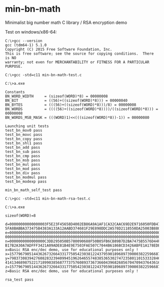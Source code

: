 # min-bn-math
Minimalist big number math C library / RSA encryption demo

Test on windows/x86-64:

	C:\>gcc --version
	gcc (tdm64-1) 5.1.0
	Copyright (C) 2015 Free Software Foundation, Inc.
	This is free software; see the source for copying conditions.  There is NO
	warranty; not even for MERCHANTABILITY or FITNESS FOR A PARTICULAR PURPOSE.

	C:\>gcc -std=c11 min-bn-math-test.c

	C:\>a.exe

	Constants
	BN_WORD_WIDTH     = (sizeof(WORD)*8) = 00000008
	BN_BIT            = ((56)+((sizeof(WORD)*8))) = 00000040
	BN_BYTES          = (((56)+((sizeof(WORD)*8)))/8) = 00000008
	BN_WORDS          = ((((56)+((sizeof(WORD)*8))))/((sizeof(WORD)*8))) = 00000008
	BN_WORDS_MSB_MASK = (((WORD)1)<<(((sizeof(WORD)*8))-1)) = 00000080

	Launching unit tests
	test_bn_mov0 pass
	test_bn_movc pass
	test_bn_copy pass
	test_bn_shl1 pass
	test_bn_add pass
	test_bn_sub pass
	test_bn_cmp pass
	test_bn_msb pass
	test_bn_mul pass
	test_bn_mod pass
	test_bn_div pass
	test_bn_modmul pass
	test_bn_modexp pass

	min_bn_math_self_test pass

	C:\>gcc -std=c11 min-bn-math-rsa-test.c

	C:\>a.exe

	sizeof(WORD)=8

	d=00000000000000003F5E23F45658D4002EB86A9A1AF1CA32CAAC69D2E9716050FDB470EC894BB4349559E413328345F0CA743C5FF004E1CA69C7F5258CFB26F83E3BEF4D7CD48CB9B996A1C8BBC762446EB10BA0C8B066E3A75C52F84DD16051C76CF8
	5FA8BABBA373475B4383A133A12AABD374681F29E898DDC2A578D2118550DA25003B88028B
	e=000000000000000000000000000000000000000000000000000000000000000000000000000000000000000000000000000000000000000000000000000000000000000000000000000000000000000000000000000000000000000000000000000000
	00000000000000000000000000000000000000000000000000000000000000000000000011
	n=0000000000000000C3DD295050B5780090688F50B05FB6CB89B7D2BA7475B5576D44FFF2628CE72E2AB8C0F584DB925CA050006E5A3DA2A02FAFDE7410D9BE451D736F4C991C9BB42C32EA89267D2A658AE9D64CA46282A9FD2660A5A62E4463386E1E
	B17B2A30A7ADFFF3421A09ADE81B4E9E7503FAE507C7044B6186BCD3426ABFE1A178EDE91D
	x=Basic RSA enc/dec demo, use for educational purposes only !
	x=1577967905144362673266433177505423038122437959018968973900038225966870973606946826990427549786636453787275334088243397676835686379289079669058
	y=798373083942760828323940994519626465574838536530274723580110153332846330122469126238459040863981772603119045694371814213863495467788130425830781634606959589697181984292934384163807107804916952167417
	41413468987522171899038568777375760893736736604396826856704709437643616981249394518637405444655334823570539370
	z=1577967905144362673266433177505423038122437959018968973900038225966870973606946826990427549786636453787275334088243397676835686379289079669058
	z=Basic RSA enc/dec demo, use for educational purposes only !

	rsa_test pass

